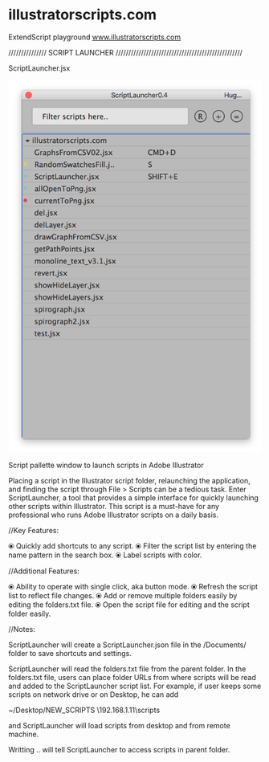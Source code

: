 # illustratorscripts.com
ExtendScript playground
<a href="http://www.illustratorscripts.com">www.illustratorscripts.com</a>




/////////////// SCRIPT LAUNCHER //////////////////////////////////////////////////

ScriptLauncher.jsx 

![Script pallette window to launch scripts in Adobe Illustrator](/fullClean.png?raw=true "ScriptLauncher.jsx")



Script pallette window to launch scripts in Adobe Illustrator


Placing a script in the Illustrator script folder, relaunching the application, and finding the script through File > Scripts can be a tedious task. Enter ScriptLauncher, a tool that provides a simple interface for quickly launching other scripts within Illustrator. This script is a must-have for any professional who runs Adobe Illustrator scripts on a daily basis.

//Key Features:

⦿ Quickly add shortcuts to any script.
⦿ Filter the script list by entering the name pattern in the search box.
⦿ Label scripts with color.



//Additional Features:

⦿ Ability to operate with single click, aka button mode.
⦿ Refresh the script list to reflect file changes.
⦿ Add or remove multiple folders easily by editing the folders.txt file.
⦿ Open the script file for editing and the script folder easily.



//Notes:

ScriptLauncher will create a ScriptLauncher.json file in the <User>/Documents/ folder to save shortcuts and settings.

ScriptLauncher will read the folders.txt file from the parent folder. In the folders.txt file, users can place folder URLs from where scripts will be read and added to the ScriptLauncher script list. For example, if user keeps some scripts on network drive or on Desktop, he can add 

~/Desktop/NEW_SCRIPTS 
\\192.168.1.11\scripts

and ScriptLauncher will load scripts from desktop and from remote machine.

Writting .. will tell ScriptLauncher to access scripts in parent folder.





